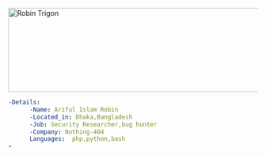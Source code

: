 <a href="https://cooltext.com"><img src="https://images.cooltext.com/5598067.png" width="688" height="170" alt="Robin Trigon" /></a>
```yaml
-Details:
      -Name: Ariful Islam Robin
      -Located_in: Dhaka,Bangladesh
      -Job: Security Researcher,bug hunter
      -Company: Nothing-404
      Languages:  php,python,bash
-

```
